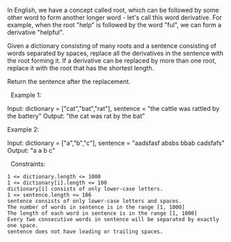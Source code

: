In English, we have a concept called root, which can be followed by some other word to form another longer word - let's call this word derivative. For example, when the root "help" is followed by the word "ful", we can form a derivative "helpful".

Given a dictionary consisting of many roots and a sentence consisting of words separated by spaces, replace all the derivatives in the sentence with the root forming it. If a derivative can be replaced by more than one root, replace it with the root that has the shortest length.

Return the sentence after the replacement.

 
Example 1:

Input: dictionary = ["cat","bat","rat"], sentence = "the cattle was rattled by the battery"
Output: "the cat was rat by the bat"


Example 2:

Input: dictionary = ["a","b","c"], sentence = "aadsfasf absbs bbab cadsfafs"
Output: "a a b c"


 
Constraints:


	1 <= dictionary.length <= 1000
	1 <= dictionary[i].length <= 100
	dictionary[i] consists of only lower-case letters.
	1 <= sentence.length <= 106
	sentence consists of only lower-case letters and spaces.
	The number of words in sentence is in the range [1, 1000]
	The length of each word in sentence is in the range [1, 1000]
	Every two consecutive words in sentence will be separated by exactly one space.
	sentence does not have leading or trailing spaces.

